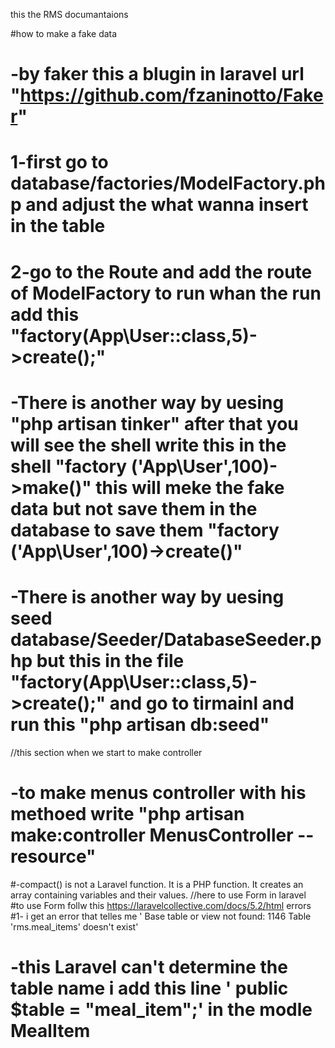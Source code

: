 this the  RMS  documantaions  

#how  to  make  a fake  data  
#    -by  faker this  a blugin  in laravel  url  "https://github.com/fzaninotto/Faker"
#    1-first  go  to  database/factories/ModelFactory.php and adjust the  what  wanna insert  in       the table 
#    2-go to  the Route and  add  the  route  of  ModelFactory to  run  whan the run  add this         "factory(App\User::class,5)->create();"

#   -There is  another  way by uesing "php artisan tinker" after  that  you  will  see the shell       write  this  in the shell "factory ('App\User',100)->make()" this  will meke  the fake           data but  not  save  them  in  the  database to  save them                                         "factory ('App\User',100)->create()"


#   -There is  another  way by uesing seed database/Seeder/DatabaseSeeder.php  but  this in the       file  "factory(App\User::class,5)->create();" and  go to  tirmainl  and  run  this                  "php artisan db:seed"
    

//this  section when we  start  to make controller 
# -to  make menus controller with  his  methoed   write  "php  artisan make:controller  MenusController --resource"

#-compact() is not a Laravel function. It is a PHP function. It creates an array containing variables and their values.
//here  to  use  Form  in  laravel  
#to  use  Form   follw this  https://laravelcollective.com/docs/5.2/html
errors  
#1- i get  an  error that  telles me  ' Base table or view not found: 1146 Table 'rms.meal_items' doesn't exist' 
#   -this  Laravel can't determine the table name  i add this line '        public $table = "meal_item";'     in the  modle MealItem  
